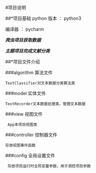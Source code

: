 #项目说明

##*项目基础
python 版本 ： python3

编译器 ： pycharm

***爬虫项目获取数据***

***主题项目完成文献分类***




##*项目文件介绍

###algorithm
算法文件

    TextClassifier对文本数据分类算法类

###model
实体文件

    TextRecorder文本数据处理类，管理文本数据


###view
视图文件

     App本项目视图类
   

###controller
控制器文件

    存放视图事件函数
    
###config
全局设置文件

     存放项目运行时全局变量参数，用于调控项目参数
    

